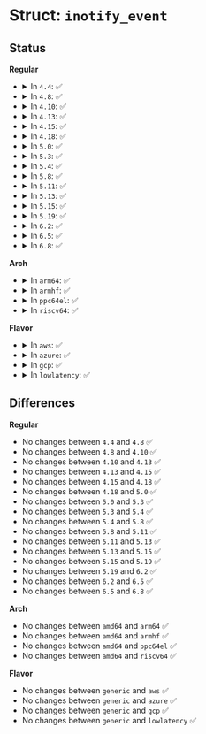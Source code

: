 # Struct: <code>inotify_event</code>

## Status
<b>Regular</b>
<ul>
<li>
<details>
<summary>In <code>4.4</code>: ✅</summary>

```c
struct inotify_event {
    __s32 wd;
    __u32 mask;
    __u32 cookie;
    __u32 len;
    char name[0];
};
```
</details>
</li>
<li>
<details>
<summary>In <code>4.8</code>: ✅</summary>

```c
struct inotify_event {
    __s32 wd;
    __u32 mask;
    __u32 cookie;
    __u32 len;
    char name[0];
};
```
</details>
</li>
<li>
<details>
<summary>In <code>4.10</code>: ✅</summary>

```c
struct inotify_event {
    __s32 wd;
    __u32 mask;
    __u32 cookie;
    __u32 len;
    char name[0];
};
```
</details>
</li>
<li>
<details>
<summary>In <code>4.13</code>: ✅</summary>

```c
struct inotify_event {
    __s32 wd;
    __u32 mask;
    __u32 cookie;
    __u32 len;
    char name[0];
};
```
</details>
</li>
<li>
<details>
<summary>In <code>4.15</code>: ✅</summary>

```c
struct inotify_event {
    __s32 wd;
    __u32 mask;
    __u32 cookie;
    __u32 len;
    char name[0];
};
```
</details>
</li>
<li>
<details>
<summary>In <code>4.18</code>: ✅</summary>

```c
struct inotify_event {
    __s32 wd;
    __u32 mask;
    __u32 cookie;
    __u32 len;
    char name[0];
};
```
</details>
</li>
<li>
<details>
<summary>In <code>5.0</code>: ✅</summary>

```c
struct inotify_event {
    __s32 wd;
    __u32 mask;
    __u32 cookie;
    __u32 len;
    char name[0];
};
```
</details>
</li>
<li>
<details>
<summary>In <code>5.3</code>: ✅</summary>

```c
struct inotify_event {
    __s32 wd;
    __u32 mask;
    __u32 cookie;
    __u32 len;
    char name[0];
};
```
</details>
</li>
<li>
<details>
<summary>In <code>5.4</code>: ✅</summary>

```c
struct inotify_event {
    __s32 wd;
    __u32 mask;
    __u32 cookie;
    __u32 len;
    char name[0];
};
```
</details>
</li>
<li>
<details>
<summary>In <code>5.8</code>: ✅</summary>

```c
struct inotify_event {
    __s32 wd;
    __u32 mask;
    __u32 cookie;
    __u32 len;
    char name[0];
};
```
</details>
</li>
<li>
<details>
<summary>In <code>5.11</code>: ✅</summary>

```c
struct inotify_event {
    __s32 wd;
    __u32 mask;
    __u32 cookie;
    __u32 len;
    char name[0];
};
```
</details>
</li>
<li>
<details>
<summary>In <code>5.13</code>: ✅</summary>

```c
struct inotify_event {
    __s32 wd;
    __u32 mask;
    __u32 cookie;
    __u32 len;
    char name[0];
};
```
</details>
</li>
<li>
<details>
<summary>In <code>5.15</code>: ✅</summary>

```c
struct inotify_event {
    __s32 wd;
    __u32 mask;
    __u32 cookie;
    __u32 len;
    char name[0];
};
```
</details>
</li>
<li>
<details>
<summary>In <code>5.19</code>: ✅</summary>

```c
struct inotify_event {
    __s32 wd;
    __u32 mask;
    __u32 cookie;
    __u32 len;
    char name[0];
};
```
</details>
</li>
<li>
<details>
<summary>In <code>6.2</code>: ✅</summary>

```c
struct inotify_event {
    __s32 wd;
    __u32 mask;
    __u32 cookie;
    __u32 len;
    char name[0];
};
```
</details>
</li>
<li>
<details>
<summary>In <code>6.5</code>: ✅</summary>

```c
struct inotify_event {
    __s32 wd;
    __u32 mask;
    __u32 cookie;
    __u32 len;
    char name[0];
};
```
</details>
</li>
<li>
<details>
<summary>In <code>6.8</code>: ✅</summary>

```c
struct inotify_event {
    __s32 wd;
    __u32 mask;
    __u32 cookie;
    __u32 len;
    char name[0];
};
```
</details>
</li>
</ul>
<b>Arch</b>
<ul>
<li>
<details>
<summary>In <code>arm64</code>: ✅</summary>

```c
struct inotify_event {
    __s32 wd;
    __u32 mask;
    __u32 cookie;
    __u32 len;
    char name[0];
};
```
</details>
</li>
<li>
<details>
<summary>In <code>armhf</code>: ✅</summary>

```c
struct inotify_event {
    __s32 wd;
    __u32 mask;
    __u32 cookie;
    __u32 len;
    char name[0];
};
```
</details>
</li>
<li>
<details>
<summary>In <code>ppc64el</code>: ✅</summary>

```c
struct inotify_event {
    __s32 wd;
    __u32 mask;
    __u32 cookie;
    __u32 len;
    char name[0];
};
```
</details>
</li>
<li>
<details>
<summary>In <code>riscv64</code>: ✅</summary>

```c
struct inotify_event {
    __s32 wd;
    __u32 mask;
    __u32 cookie;
    __u32 len;
    char name[0];
};
```
</details>
</li>
</ul>
<b>Flavor</b>
<ul>
<li>
<details>
<summary>In <code>aws</code>: ✅</summary>

```c
struct inotify_event {
    __s32 wd;
    __u32 mask;
    __u32 cookie;
    __u32 len;
    char name[0];
};
```
</details>
</li>
<li>
<details>
<summary>In <code>azure</code>: ✅</summary>

```c
struct inotify_event {
    __s32 wd;
    __u32 mask;
    __u32 cookie;
    __u32 len;
    char name[0];
};
```
</details>
</li>
<li>
<details>
<summary>In <code>gcp</code>: ✅</summary>

```c
struct inotify_event {
    __s32 wd;
    __u32 mask;
    __u32 cookie;
    __u32 len;
    char name[0];
};
```
</details>
</li>
<li>
<details>
<summary>In <code>lowlatency</code>: ✅</summary>

```c
struct inotify_event {
    __s32 wd;
    __u32 mask;
    __u32 cookie;
    __u32 len;
    char name[0];
};
```
</details>
</li>
</ul>

## Differences
<b>Regular</b>
<ul>
<li>
No changes between <code>4.4</code> and <code>4.8</code> ✅
</li>
<li>
No changes between <code>4.8</code> and <code>4.10</code> ✅
</li>
<li>
No changes between <code>4.10</code> and <code>4.13</code> ✅
</li>
<li>
No changes between <code>4.13</code> and <code>4.15</code> ✅
</li>
<li>
No changes between <code>4.15</code> and <code>4.18</code> ✅
</li>
<li>
No changes between <code>4.18</code> and <code>5.0</code> ✅
</li>
<li>
No changes between <code>5.0</code> and <code>5.3</code> ✅
</li>
<li>
No changes between <code>5.3</code> and <code>5.4</code> ✅
</li>
<li>
No changes between <code>5.4</code> and <code>5.8</code> ✅
</li>
<li>
No changes between <code>5.8</code> and <code>5.11</code> ✅
</li>
<li>
No changes between <code>5.11</code> and <code>5.13</code> ✅
</li>
<li>
No changes between <code>5.13</code> and <code>5.15</code> ✅
</li>
<li>
No changes between <code>5.15</code> and <code>5.19</code> ✅
</li>
<li>
No changes between <code>5.19</code> and <code>6.2</code> ✅
</li>
<li>
No changes between <code>6.2</code> and <code>6.5</code> ✅
</li>
<li>
No changes between <code>6.5</code> and <code>6.8</code> ✅
</li>
</ul>
<b>Arch</b>
<ul>
<li>
No changes between <code>amd64</code> and <code>arm64</code> ✅
</li>
<li>
No changes between <code>amd64</code> and <code>armhf</code> ✅
</li>
<li>
No changes between <code>amd64</code> and <code>ppc64el</code> ✅
</li>
<li>
No changes between <code>amd64</code> and <code>riscv64</code> ✅
</li>
</ul>
<b>Flavor</b>
<ul>
<li>
No changes between <code>generic</code> and <code>aws</code> ✅
</li>
<li>
No changes between <code>generic</code> and <code>azure</code> ✅
</li>
<li>
No changes between <code>generic</code> and <code>gcp</code> ✅
</li>
<li>
No changes between <code>generic</code> and <code>lowlatency</code> ✅
</li>
</ul>
